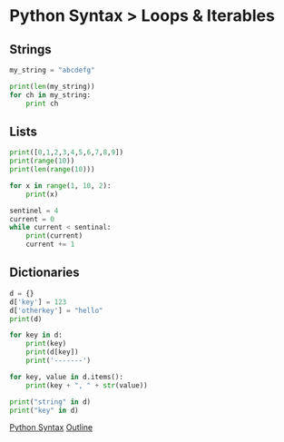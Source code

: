 Python Syntax > Loops & Iterables
====================================

Strings
--------

```python
my_string = "abcdefg"

print(len(my_string))
for ch in my_string:
    print ch
```

Lists
--------

```python
print([0,1,2,3,4,5,6,7,8,9])
print(range(10))
print(len(range(10)))

for x in range(1, 10, 2):
    print(x)

sentinel = 4
current = 0
while current < sentinal:
    print(current)
    current += 1
```

Dictionaries
------------
```python
d = {}
d['key'] = 123
d['otherkey'] = "hello"
print(d)

for key in d:
    print(key)
    print(d[key])
    print('-------')

for key, value in d.items():
    print(key + ", " + str(value))

print("string" in d)
print("key" in d)

```

[Python Syntax](syntax.md)
[Outline](outline.md)
